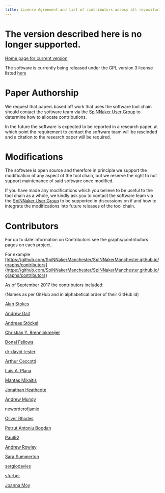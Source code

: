 ```yaml
---
title: License Agreement and list of contributors across all repositories
---
```


# The version described here is no longer supported. 

[Home page for current version](/) 

The software is currently being released under the GPL version 3 license listed [here](http://www.gnu.org/copyleft/gpl.html)


# Paper Authorship

We request that papers based off work that uses the software tool chain should contact the software team via the [SpiNNaker User Group](https://groups.google.com/forum/#!forum/spinnakerusers) to determine how to allocate contributions.

In the future the software is expected to be reported in a research paper, at which point the requirement to contact the software team will be rescinded and a citation to the research paper will be required.

# Modifications

The software is open source and therefore in principle we support the modification of any aspect of the tool chain, but we reserve the right to not support maintenance of said software once modified.

If you have made any modifications which you believe to be useful to the tool chain as a whole, we kindly ask you to contact the software team via the [SpiNNaker User Group](https://groups.google.com/forum/#!forum/spinnakerusers) to be supported in discussions on if and how to integrate the modifications into future releases of the tool chain.

# Contributors

For up to date information on Contributors see the graphs/contributors pages on each project.

For example [https://github.com/SpiNNakerManchester/SpiNNakerManchester.github.io/graphs/contributors](https://github.com/SpiNNakerManchester/SpiNNakerManchester.github.io/graphs/contributors)

As of September 2017 the contributors included:

(Names as per GitHub and in alphabetical order of their GitHub id)

[Alan Stokes](https://github.com/alan-stokes)

[Andrew Gait](https://github.com/andrewgait)

[Andreas Stöckel](https://github.com/astoeckel)

[Christian Y. Brenninkmeijer](https://github.com/Christian-B)

[Donal Fellows](https://github.com/dkfellows)

[dr-david-lester](https://github.com/dr-david-lester)

[Arthur Ceccotti](https://github.com/gmtuca)

[Luis A. Plana](https://github.com/lplana)

[Mantas Mikaitis](https://github.com/mmikaitis)

[Jonathan Heathcote](https://github.com/mossblaser)

[Andrew Mundy](https://github.com/mundya)

[neworderofjamie](https://github.com/neworderofjamie)

[Oliver Rhodes](https://github.com/oliverrhodes)

[Petrut Antoniu Bogdan](https://github.com/pabogdan)

[Paul92](https://github.com/Paul92)

[Andrew Rowley](https://github.com/rowleya)

[Sara Summerton](https://github.com/sara-es)

[sergiodavies](https://github.com/sergiodavies)

[sfurber](https://github.com/sfurber)

[Joanna Moy](https://github.com/shrinkingviolet)

